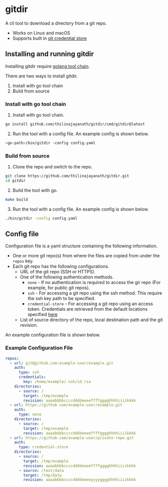 # gitdir

A cli tool to download a directory from a git repo.

- Works on Linux and macOS
- Supports built in [git credential store](https://git-scm.com/docs/git-credential-store)

## Installing and running gitdir

Installing gitdir require [golang tool chain](https://go.dev/dl/).

There are two ways to install gitdir.
1. Install with go tool chain
2. Build from source

### Install with go tool chain
1. Install with go tool chain.
```bash
go install github.com/thilinajayanath/gitdir/cmd/gitdir@latest
```

2. Run the tool with a config file. An example config is shown below.

```bash
<go-path>/bin/gitdir -config config.yaml
```

### Build from source
1. Clone the repo and switch to the repo.

```bash
git clone https://github.com/thilinajayanath/gitdir.git
cd gitdir
```

2. Build the tool with go.

```bash
make build
```

3. Run the tool with a config file. An example config is shown below.

```bash
./bin/gitdir -config config.yaml
```

## Config file

Configuration file is a yaml structure containing the following information.

- One or more git repo(s) from where the files are copied from under the `repos` key.
- Each git repo has the following configurations.
  - URL of the git repo (SSH or HTTPS).
  - One of the following authentication methods.
    - `none` - If no authentication is required to access the gir repo (For example, for public git repos).
    - `ssh` - For accessing a git repo using the ssh method. This require the ssh key path to be specified.
    - `credential-store` - For accessing a git repo using an access token. Credentials are retrieved from the default locations specified [here](https://git-scm.com/docs/git-credential-store)
  - List of source directory of the repo, local destination path and the git revision.

An example configuration file is shown below.

### Example Configuration File

```yaml
repos:
  - url: git@github.com:example-user/example.git
    auth:
      type: ssh
      credentials:
        key: /home/example/.ssh/id_rsa
    directories:
      - source: /
        target: /tmp/example
        revision: aaaabbbbccccddddeeeeffffgggghhhhiiiikkkk
  - url: https://github.com/example-user/example.git
    auth:
      type: none
    directories:
      - source: /
        target: /tmp/example
        revision: aaaabbbbccccddddeeeeffffgggghhhhiiiikkkk
  - url: https://github.com/example-user/private-repo.git
    auth:
      type: credential-store
    directories:
      - source: /
        target: /tmp/example
        revision: aaaabbbbccccddddeeeeffffgggghhhhiiiikkkk
      - source: /test/data
        target: /tmp/data
        revision: aaaabbbbccccddddeeeeyyyygggghhhhiiiikkkk
```
